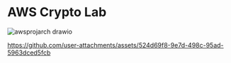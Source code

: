 # AWS Crypto Lab



![awsprojarch drawio](https://github.com/user-attachments/assets/c8563f92-6323-4e77-9636-eda87d850fa4)


https://github.com/user-attachments/assets/524d69f8-9e7d-498c-95ad-5963dced5fcb

